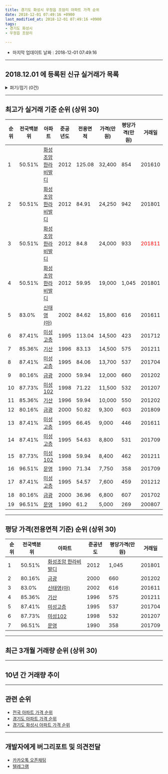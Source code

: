 ```yaml
---
title: 경기도 화성시 우정읍 조암리 아파트 가격 순위
date: 2018-12-01 07:49:16 +0900
last_modified_at: 2018-12-01 07:49:16 +0900
tags:
- 경기도 화성시
- 우정읍 조암리

---
```


* 마지막 업데이트 날짜 : 2018-12-01 07:49:16

---

## 2018.12.01 에 등록된 신규 실거래가 목록

<details>
<summary>펴기/접기 (0건)</summary>
<div markdown="1">

|아파트|전국백분위|준공년도|전용면적|가격(만원)|평당가격(만원)|거래일|
|---|---|---|---|---|---|---|
|없음|||||||


</div>
</details>

---

## 최고가 실거래 기준 순위 (상위 30)


|순위|전국백분위|아파트|준공년도|전용면적|가격(만원)|평당가격(만원)|거래일|
|---|---|---|---|---|---|---|---|
|1|50.51%|[화성조암 한라비발디](https://search.naver.com/search.naver?query=%EA%B2%BD%EA%B8%B0%EB%8F%84+%ED%99%94%EC%84%B1%EC%8B%9C+%EC%9A%B0%EC%A0%95%EC%9D%8D+%EC%A1%B0%EC%95%94%EB%A6%AC+%ED%99%94%EC%84%B1%EC%A1%B0%EC%95%94+%ED%95%9C%EB%9D%BC%EB%B9%84%EB%B0%9C%EB%94%94)|2012|125.08|32,400|854|201610|
|2|50.51%|[화성조암 한라비발디](https://search.naver.com/search.naver?query=%EA%B2%BD%EA%B8%B0%EB%8F%84+%ED%99%94%EC%84%B1%EC%8B%9C+%EC%9A%B0%EC%A0%95%EC%9D%8D+%EC%A1%B0%EC%95%94%EB%A6%AC+%ED%99%94%EC%84%B1%EC%A1%B0%EC%95%94+%ED%95%9C%EB%9D%BC%EB%B9%84%EB%B0%9C%EB%94%94)|2012|84.91|24,250|942|201801|
|3|50.51%|[화성조암 한라비발디](https://search.naver.com/search.naver?query=%EA%B2%BD%EA%B8%B0%EB%8F%84+%ED%99%94%EC%84%B1%EC%8B%9C+%EC%9A%B0%EC%A0%95%EC%9D%8D+%EC%A1%B0%EC%95%94%EB%A6%AC+%ED%99%94%EC%84%B1%EC%A1%B0%EC%95%94+%ED%95%9C%EB%9D%BC%EB%B9%84%EB%B0%9C%EB%94%94)|2012|84.8|24,000|933|<span style="color:red">201811</span>|
|4|50.51%|[화성조암 한라비발디](https://search.naver.com/search.naver?query=%EA%B2%BD%EA%B8%B0%EB%8F%84+%ED%99%94%EC%84%B1%EC%8B%9C+%EC%9A%B0%EC%A0%95%EC%9D%8D+%EC%A1%B0%EC%95%94%EB%A6%AC+%ED%99%94%EC%84%B1%EC%A1%B0%EC%95%94+%ED%95%9C%EB%9D%BC%EB%B9%84%EB%B0%9C%EB%94%94)|2012|59.95|19,000|1,045|201801|
|5|83.0%|[신태영(아)](https://search.naver.com/search.naver?query=%EA%B2%BD%EA%B8%B0%EB%8F%84+%ED%99%94%EC%84%B1%EC%8B%9C+%EC%9A%B0%EC%A0%95%EC%9D%8D+%EC%A1%B0%EC%95%94%EB%A6%AC+%EC%8B%A0%ED%83%9C%EC%98%81%28%EC%95%84%29)|2002|84.62|15,800|616|201611|
|6|87.41%|[미성고층](https://search.naver.com/search.naver?query=%EA%B2%BD%EA%B8%B0%EB%8F%84+%ED%99%94%EC%84%B1%EC%8B%9C+%EC%9A%B0%EC%A0%95%EC%9D%8D+%EC%A1%B0%EC%95%94%EB%A6%AC+%EB%AF%B8%EC%84%B1%EA%B3%A0%EC%B8%B5)|1995|113.04|14,500|423|201712|
|7|85.36%|[기산](https://search.naver.com/search.naver?query=%EA%B2%BD%EA%B8%B0%EB%8F%84+%ED%99%94%EC%84%B1%EC%8B%9C+%EC%9A%B0%EC%A0%95%EC%9D%8D+%EC%A1%B0%EC%95%94%EB%A6%AC+%EA%B8%B0%EC%82%B0)|1996|83.13|14,500|575|201211|
|8|87.41%|[미성고층](https://search.naver.com/search.naver?query=%EA%B2%BD%EA%B8%B0%EB%8F%84+%ED%99%94%EC%84%B1%EC%8B%9C+%EC%9A%B0%EC%A0%95%EC%9D%8D+%EC%A1%B0%EC%95%94%EB%A6%AC+%EB%AF%B8%EC%84%B1%EA%B3%A0%EC%B8%B5)|1995|84.06|13,700|537|201704|
|9|80.16%|[금광](https://search.naver.com/search.naver?query=%EA%B2%BD%EA%B8%B0%EB%8F%84+%ED%99%94%EC%84%B1%EC%8B%9C+%EC%9A%B0%EC%A0%95%EC%9D%8D+%EC%A1%B0%EC%95%94%EB%A6%AC+%EA%B8%88%EA%B4%91)|2000|59.94|12,000|660|201202|
|10|87.73%|[미성102](https://search.naver.com/search.naver?query=%EA%B2%BD%EA%B8%B0%EB%8F%84+%ED%99%94%EC%84%B1%EC%8B%9C+%EC%9A%B0%EC%A0%95%EC%9D%8D+%EC%A1%B0%EC%95%94%EB%A6%AC+%EB%AF%B8%EC%84%B1102)|1998|71.22|11,500|532|201207|
|11|85.36%|[기산](https://search.naver.com/search.naver?query=%EA%B2%BD%EA%B8%B0%EB%8F%84+%ED%99%94%EC%84%B1%EC%8B%9C+%EC%9A%B0%EC%A0%95%EC%9D%8D+%EC%A1%B0%EC%95%94%EB%A6%AC+%EA%B8%B0%EC%82%B0)|1996|59.94|10,000|550|201202|
|12|80.16%|[금광](https://search.naver.com/search.naver?query=%EA%B2%BD%EA%B8%B0%EB%8F%84+%ED%99%94%EC%84%B1%EC%8B%9C+%EC%9A%B0%EC%A0%95%EC%9D%8D+%EC%A1%B0%EC%95%94%EB%A6%AC+%EA%B8%88%EA%B4%91)|2000|50.82|9,300|603|201809|
|13|87.41%|[미성고층](https://search.naver.com/search.naver?query=%EA%B2%BD%EA%B8%B0%EB%8F%84+%ED%99%94%EC%84%B1%EC%8B%9C+%EC%9A%B0%EC%A0%95%EC%9D%8D+%EC%A1%B0%EC%95%94%EB%A6%AC+%EB%AF%B8%EC%84%B1%EA%B3%A0%EC%B8%B5)|1995|66.45|9,000|446|201611|
|14|87.41%|[미성고층](https://search.naver.com/search.naver?query=%EA%B2%BD%EA%B8%B0%EB%8F%84+%ED%99%94%EC%84%B1%EC%8B%9C+%EC%9A%B0%EC%A0%95%EC%9D%8D+%EC%A1%B0%EC%95%94%EB%A6%AC+%EB%AF%B8%EC%84%B1%EA%B3%A0%EC%B8%B5)|1995|54.63|8,800|531|201709|
|15|87.73%|[미성102](https://search.naver.com/search.naver?query=%EA%B2%BD%EA%B8%B0%EB%8F%84+%ED%99%94%EC%84%B1%EC%8B%9C+%EC%9A%B0%EC%A0%95%EC%9D%8D+%EC%A1%B0%EC%95%94%EB%A6%AC+%EB%AF%B8%EC%84%B1102)|1998|59.94|8,400|462|201211|
|16|96.51%|[문영](https://search.naver.com/search.naver?query=%EA%B2%BD%EA%B8%B0%EB%8F%84+%ED%99%94%EC%84%B1%EC%8B%9C+%EC%9A%B0%EC%A0%95%EC%9D%8D+%EC%A1%B0%EC%95%94%EB%A6%AC+%EB%AC%B8%EC%98%81)|1990|71.34|7,750|358|201709|
|17|87.41%|[미성고층](https://search.naver.com/search.naver?query=%EA%B2%BD%EA%B8%B0%EB%8F%84+%ED%99%94%EC%84%B1%EC%8B%9C+%EC%9A%B0%EC%A0%95%EC%9D%8D+%EC%A1%B0%EC%95%94%EB%A6%AC+%EB%AF%B8%EC%84%B1%EA%B3%A0%EC%B8%B5)|1995|54.57|7,600|459|201212|
|18|80.16%|[금광](https://search.naver.com/search.naver?query=%EA%B2%BD%EA%B8%B0%EB%8F%84+%ED%99%94%EC%84%B1%EC%8B%9C+%EC%9A%B0%EC%A0%95%EC%9D%8D+%EC%A1%B0%EC%95%94%EB%A6%AC+%EA%B8%88%EA%B4%91)|2000|36.96|6,800|607|201702|
|19|96.51%|[문영](https://search.naver.com/search.naver?query=%EA%B2%BD%EA%B8%B0%EB%8F%84+%ED%99%94%EC%84%B1%EC%8B%9C+%EC%9A%B0%EC%A0%95%EC%9D%8D+%EC%A1%B0%EC%95%94%EB%A6%AC+%EB%AC%B8%EC%98%81)|1990|61.2|5,000|269|200807|


---

## 평당 가격(전용면적 기준) 순위 (상위 30)


|순위|전국백분위|아파트|준공년도|평당가격(만원)|거래일|
|---|---|---|---|---|---|
|1|50.51%|[화성조암 한라비발디](https://search.naver.com/search.naver?query=%EA%B2%BD%EA%B8%B0%EB%8F%84+%ED%99%94%EC%84%B1%EC%8B%9C+%EC%9A%B0%EC%A0%95%EC%9D%8D+%EC%A1%B0%EC%95%94%EB%A6%AC+%ED%99%94%EC%84%B1%EC%A1%B0%EC%95%94+%ED%95%9C%EB%9D%BC%EB%B9%84%EB%B0%9C%EB%94%94)|2012|1,045|201801|
|2|80.16%|[금광](https://search.naver.com/search.naver?query=%EA%B2%BD%EA%B8%B0%EB%8F%84+%ED%99%94%EC%84%B1%EC%8B%9C+%EC%9A%B0%EC%A0%95%EC%9D%8D+%EC%A1%B0%EC%95%94%EB%A6%AC+%EA%B8%88%EA%B4%91)|2000|660|201202|
|3|83.0%|[신태영(아)](https://search.naver.com/search.naver?query=%EA%B2%BD%EA%B8%B0%EB%8F%84+%ED%99%94%EC%84%B1%EC%8B%9C+%EC%9A%B0%EC%A0%95%EC%9D%8D+%EC%A1%B0%EC%95%94%EB%A6%AC+%EC%8B%A0%ED%83%9C%EC%98%81%28%EC%95%84%29)|2002|616|201611|
|4|85.36%|[기산](https://search.naver.com/search.naver?query=%EA%B2%BD%EA%B8%B0%EB%8F%84+%ED%99%94%EC%84%B1%EC%8B%9C+%EC%9A%B0%EC%A0%95%EC%9D%8D+%EC%A1%B0%EC%95%94%EB%A6%AC+%EA%B8%B0%EC%82%B0)|1996|575|201211|
|5|87.41%|[미성고층](https://search.naver.com/search.naver?query=%EA%B2%BD%EA%B8%B0%EB%8F%84+%ED%99%94%EC%84%B1%EC%8B%9C+%EC%9A%B0%EC%A0%95%EC%9D%8D+%EC%A1%B0%EC%95%94%EB%A6%AC+%EB%AF%B8%EC%84%B1%EA%B3%A0%EC%B8%B5)|1995|537|201704|
|6|87.73%|[미성102](https://search.naver.com/search.naver?query=%EA%B2%BD%EA%B8%B0%EB%8F%84+%ED%99%94%EC%84%B1%EC%8B%9C+%EC%9A%B0%EC%A0%95%EC%9D%8D+%EC%A1%B0%EC%95%94%EB%A6%AC+%EB%AF%B8%EC%84%B1102)|1998|532|201207|
|7|96.51%|[문영](https://search.naver.com/search.naver?query=%EA%B2%BD%EA%B8%B0%EB%8F%84+%ED%99%94%EC%84%B1%EC%8B%9C+%EC%9A%B0%EC%A0%95%EC%9D%8D+%EC%A1%B0%EC%95%94%EB%A6%AC+%EB%AC%B8%EC%98%81)|1990|358|201709|


---

## 최근 3개월 거래량 순위 (상위 30)


<div style="width:100%;">
    <canvas id="deal_count_ranking" height="250"></canvas>
</div>


<script>
new Chart(document.getElementById("deal_count_ranking"), {
    type: 'horizontalBar',
    data: {
        labels: ['화성조암 한라비발디', '미성고층', '기산'],
        datasets: [{
            label: '실거래 수',
            data: [10, 1, 1],
            borderColor: "rgba(255, 0, 128, 1)",
            backgroundColor: "rgba(255, 0, 128, 0.5)",
            fill: false,
        }]
    },
    options: {
        responsive: true,
        title: {
            display: true,
            text: '최근 3개월 거래량 순위'
        },
        tooltips: {
            mode: 'index',
            intersect: false,
            callbacks: {
                title: function(tooltipItems, data) {
                    return "실거래 수:";
                },
                label: function(tooltipItem, data) {
                    return data.labels[tooltipItem.index] + ": " + tooltipItem.xLabel;
                }
            }
        },
        hover: {
            mode: 'nearest',
            intersect: true
        },
        scales: {
            xAxes: [{
                display: true,
                scaleLabel: {
                    display: true,
                    labelString: '실거래 수'
                },
                ticks: {
                    suggestedMin: 0,
                }
            }],
            yAxes: [{
                display: true,
                ticks: {
                    autoSkip: false,
                    callback: function(value, index, values) {
                        if (value.length > 15)
                            return value.substr(0, 13) + "...";
                        else
                            return value;
                    }
                },
                scaleLabel: {
                    display: false,
                }
            }]
        }
    }
});

</script>


---

## 10년 간 거래량 추이


<div style="width:100%;">
    <canvas id="deal_progress" height="250"></canvas>
</div>

<script>
new Chart(document.getElementById("deal_progress"), {
    type: 'line',
    data: {
        labels: ['200812','200901','200902','200903','200904','200905','200906','200907','200908','200909','200910','200911','200912','201001','201002','201003','201004','201005','201006','201007','201008','201009','201010','201011','201012','201101','201102','201103','201104','201105','201106','201107','201108','201109','201110','201111','201112','201201','201202','201203','201204','201205','201206','201207','201208','201209','201210','201211','201212','201301','201302','201303','201304','201305','201306','201307','201308','201309','201310','201311','201312','201401','201402','201403','201404','201405','201406','201407','201408','201409','201410','201411','201412','201501','201502','201503','201504','201505','201506','201507','201508','201509','201510','201511','201512','201601','201602','201603','201604','201605','201606','201607','201608','201609','201610','201611','201612','201701','201702','201703','201704','201705','201706','201707','201708','201709','201710','201711','201712','201801','201802','201803','201804','201805','201806','201807','201808','201809','201810','201811','201812'],
        datasets: [{
            label: '실거래 수',
            pointRadius: 1,
            data: [2, 2, 0, 1, 0, 1, 0, 2, 0, 2, 3, 0, 1, 2, 17, 4, 0, 2, 0, 1, 5, 0, 1, 1, 0, 0, 3, 2, 1, 6, 2, 1, 0, 4, 1, 3, 2, 2, 3, 1, 0, 3, 0, 1, 2, 1, 3, 7, 12, 15, 8, 11, 44, 10, 9, 4, 1, 1, 37, 4, 3, 2, 14, 10, 4, 7, 5, 3, 11, 10, 18, 16, 13, 5, 4, 26, 30, 16, 14, 19, 14, 15, 12, 12, 15, 7, 6, 6, 15, 6, 18, 6, 20, 11, 12, 11, 8, 5, 6, 8, 9, 9, 14, 7, 4, 14, 7, 7, 6, 5, 8, 10, 6, 5, 10, 7, 3, 8, 6, 6, 0],
            borderColor: "rgba(255, 201, 14, 1)",
            backgroundColor: "rgba(255, 201, 14, 0.5)",
            fill: true,
        }]
    },
    options: {
        responsive: true,
        title: {
            display: true,
            text: '10년간 거래량 추이'
        },
        tooltips: {
            mode: 'index',
            intersect: false,
        },
        hover: {
            mode: 'nearest',
            intersect: true
        },
        scales: {
            xAxes: [{
                display: true,
                scaleLabel: {
                    display: true,
                    labelString: '년/월'
                }
            }],
            yAxes: [{
                display: true,
                ticks: {
                    suggestedMin: 0,
                },
                scaleLabel: {
                    display: true,
                    labelString: '실거래 수'
                }
            }]
        }
    }
});

</script>


---

## 관련 순위

- [전국 아파트 가격 순위](https://inasie.github.io/apt-ranking/전국)
- [경기도 아파트 가격 순위](https://inasie.github.io/apt-ranking/경기도)
- [경기도 화성시 아파트 가격 순위](https://inasie.github.io/apt-ranking/경기도-화성시)


---

## 개발자에게 버그리포트 및 의견전달

- [카카오톡 오픈채팅](https://open.kakao.com/o/gLJUAP4)
- [텔레그램](https://t.me/inasie)

